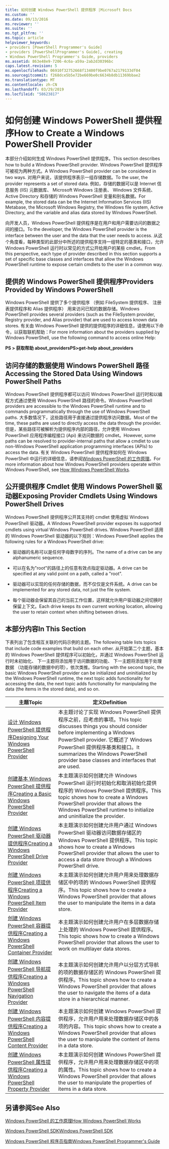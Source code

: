 ```yaml
---
title: 如何创建 Windows PowerShell 提供程序 |Microsoft Docs
ms.custom: ''
ms.date: 09/13/2016
ms.reviewer: ''
ms.suite: ''
ms.tgt_pltfrm: ''
ms.topic: article
helpviewer_keywords:
- providers [PowerShell Programmer's Guide]
- providers [PowerShellProgrammer's Guide], creating
- Windows PowerShell Programmer's Guide, providers
ms.assetid: 863e48e9-7206-4c6a-a59a-2ab2d30396bc
caps.latest.revision: 5
ms.openlocfilehash: 06910f32752668f13400f9be0767a2179133df04
ms.sourcegitcommit: f268dce5b5e72be669be0c6634b8db11369bbae2
ms.translationtype: MT
ms.contentlocale: zh-CN
ms.lasthandoff: 03/29/2019
ms.locfileid: "58623817"
---
```

# <a name="how-to-create-a-windows-powershell-provider"></a><span data-ttu-id="388dd-102">如何创建 Windows PowerShell 提供程序</span><span class="sxs-lookup"><span data-stu-id="388dd-102">How to Create a Windows PowerShell Provider</span></span>

<span data-ttu-id="388dd-103">本部分介绍如何生成 Windows PowerShell 提供程序。</span><span class="sxs-lookup"><span data-stu-id="388dd-103">This section describes how to build a Windows PowerShell provider.</span></span> <span data-ttu-id="388dd-104">Windows PowerShell 提供程序可被视为两种方式。</span><span class="sxs-lookup"><span data-stu-id="388dd-104">A Windows PowerShell provider can be considered in two ways.</span></span> <span data-ttu-id="388dd-105">对用户来说，该提供程序表示一组存储数据。</span><span class="sxs-lookup"><span data-stu-id="388dd-105">To the user, the provider represents a set of stored data.</span></span> <span data-ttu-id="388dd-106">例如，存储的数据可以是 Internet 信息服务 (IIS) 元数据库、 Microsoft Windows 注册表、 Windows 文件系统、 Active Directory 和存储的 Windows PowerShell 变量和别名数据。</span><span class="sxs-lookup"><span data-stu-id="388dd-106">For example, the stored data can be the Internet Information Services (IIS) Metabase, the Microsoft Windows Registry, the Windows file system, Active Directory, and the variable and alias data stored by Windows PowerShell.</span></span>

<span data-ttu-id="388dd-107">向开发人员，Windows PowerShell 提供程序是在用户和用户需要访问的数据之间的接口。</span><span class="sxs-lookup"><span data-stu-id="388dd-107">To the developer, the Windows PowerShell provider is the interface between the user and the data that the user needs to access.</span></span> <span data-ttu-id="388dd-108">从这个角度看，每种类型的此部分中所述的提供程序支持一组特定的基类和接口，允许 Windows PowerShell 运行时以常见的方式公开给用户的某些 cmdlet。</span><span class="sxs-lookup"><span data-stu-id="388dd-108">From this perspective, each type of provider described in this section supports a set of specific base classes and interfaces that allow the Windows PowerShell runtime to expose certain cmdlets to the user in a common way.</span></span>

## <a name="providers-provided-by-windows-powershell"></a><span data-ttu-id="388dd-109">提供的 Windows PowerShell 提供程序</span><span class="sxs-lookup"><span data-stu-id="388dd-109">Providers Provided by Windows PowerShell</span></span>

<span data-ttu-id="388dd-110">Windows PowerShell 提供了多个提供程序 （例如 FileSystem 提供程序、 注册表提供程序和 Alias 提供程序） 用来访问已知的数据存储。</span><span class="sxs-lookup"><span data-stu-id="388dd-110">Windows PowerShell provides several providers (such as the FileSystem provider, Registry provider, and Alias provider) that are used to access known data stores.</span></span> <span data-ttu-id="388dd-111">有关由 Windows PowerShell 提供的提供程序的详细信息，请使用以下命令，以获取联机帮助：</span><span class="sxs-lookup"><span data-stu-id="388dd-111">For more information about the providers supplied by Windows PowerShell, use the following command to access online Help:</span></span>

<span data-ttu-id="388dd-112">**PS > 获取帮助 about_providers**</span><span class="sxs-lookup"><span data-stu-id="388dd-112">**PS>get-help about_providers**</span></span>

## <a name="accessing-the-stored-data-using-windows-powershell-paths"></a><span data-ttu-id="388dd-113">访问存储的数据使用 Windows PowerShell 路径</span><span class="sxs-lookup"><span data-stu-id="388dd-113">Accessing the Stored Data Using Windows PowerShell Paths</span></span>

<span data-ttu-id="388dd-114">Windows PowerShell 提供程序都可以访问 Windows PowerShell 运行时和以编程方式通过使用 Windows PowerShell 路径的命令。</span><span class="sxs-lookup"><span data-stu-id="388dd-114">Windows PowerShell providers are accessible to the Windows PowerShell runtime and to commands programmatically through the use of Windows PowerShell paths.</span></span> <span data-ttu-id="388dd-115">大多数情况下，这些路径用于直接通过提供程序访问数据。</span><span class="sxs-lookup"><span data-stu-id="388dd-115">Most of the time, these paths are used to directly access the data through the provider.</span></span> <span data-ttu-id="388dd-116">但是，某些路径可被解析为提供程序内部的路径，允许使用 Windows PowerShell 应用程序编程接口 (Api) 来访问数据的 cmdlet。</span><span class="sxs-lookup"><span data-stu-id="388dd-116">However, some paths can be resolved to provider-internal paths that allow a cmdlet to use non-Windows PowerShell application programming interfaces (APIs) to access the data.</span></span> <span data-ttu-id="388dd-117">有关 Windows PowerShell 提供程序如何在 Windows PowerShell 中运行的详细信息，请参阅[Windows PowerShell 的工作原理](http://msdn.microsoft.com/en-us/ced30e23-10af-4700-8933-49873bd84d58)。</span><span class="sxs-lookup"><span data-stu-id="388dd-117">For more information about how Windows PowerShell providers operate within Windows PowerShell, see [How Windows PowerShell Works](http://msdn.microsoft.com/en-us/ced30e23-10af-4700-8933-49873bd84d58).</span></span>

## <a name="exposing-provider-cmdlets-using-windows-powershell-drives"></a><span data-ttu-id="388dd-118">公开提供程序 Cmdlet 使用 Windows PowerShell 驱动器</span><span class="sxs-lookup"><span data-stu-id="388dd-118">Exposing Provider Cmdlets Using Windows PowerShell Drives</span></span>

<span data-ttu-id="388dd-119">Windows PowerShell 提供程序公开其支持的 cmdlet 使用虚拟 Windows PowerShell 驱动器。</span><span class="sxs-lookup"><span data-stu-id="388dd-119">A Windows PowerShell provider exposes its supported cmdlets using virtual Windows PowerShell drives.</span></span> <span data-ttu-id="388dd-120">Windows PowerShell 适用的 Windows PowerShell 驱动器的以下规则：</span><span class="sxs-lookup"><span data-stu-id="388dd-120">Windows PowerShell applies the following rules for a Windows PowerShell drive:</span></span>

- <span data-ttu-id="388dd-121">驱动器的名称可以是任何字母数字的序列。</span><span class="sxs-lookup"><span data-stu-id="388dd-121">The name of a drive can be any alphanumeric sequence.</span></span>

- <span data-ttu-id="388dd-122">可以在名为"root"的路径上的任意有效点指定驱动器。</span><span class="sxs-lookup"><span data-stu-id="388dd-122">A drive can be specified at any valid point on a path, called a "root".</span></span>

- <span data-ttu-id="388dd-123">驱动器可以实现的任何存储的数据，而不仅仅是文件系统。</span><span class="sxs-lookup"><span data-stu-id="388dd-123">A drive can be implemented for any stored data, not just the file system.</span></span>

- <span data-ttu-id="388dd-124">每个驱动器会保留其自己的当前工作位置，这样就允许用户驱动器之间切换时保留上下文。</span><span class="sxs-lookup"><span data-stu-id="388dd-124">Each drive keeps its own current working location, allowing the user to retain context when shifting between drives.</span></span>

## <a name="in-this-section"></a><span data-ttu-id="388dd-125">本部分内容</span><span class="sxs-lookup"><span data-stu-id="388dd-125">In This Section</span></span>

<span data-ttu-id="388dd-126">下表列出了包含相互关联的代码示例的主题。</span><span class="sxs-lookup"><span data-stu-id="388dd-126">The following table lists topics that include code examples that build on each other.</span></span> <span data-ttu-id="388dd-127">从开始第二个主题，基本的 Windows PowerShell 提供程序可以初始化，并通过 Windows PowerShell 运行时未初始化、 下一主题将添加用于访问数据的功能、 下一主题将添加用于处理数据 （功能存储的数据中的项），依次类推。</span><span class="sxs-lookup"><span data-stu-id="388dd-127">Starting with the second topic, the basic Windows PowerShell provider can be initialized and uninitialized by the Windows PowerShell runtime, the next topic adds functionality for accessing the data, the next topic adds functionality for manipulating the data (the items in the stored data), and so on.</span></span>

|<span data-ttu-id="388dd-128">主题</span><span class="sxs-lookup"><span data-stu-id="388dd-128">Topic</span></span>|<span data-ttu-id="388dd-129">定义</span><span class="sxs-lookup"><span data-stu-id="388dd-129">Definition</span></span>|
|-----------|----------------|
|[<span data-ttu-id="388dd-130">设计 Windows PowerShell 提供程序</span><span class="sxs-lookup"><span data-stu-id="388dd-130">Designing Your Windows PowerShell Provider</span></span>](./designing-your-windows-powershell-provider.md)|<span data-ttu-id="388dd-131">本主题讨论了实现 Windows PowerShell 提供程序之前，应考虑的事项。</span><span class="sxs-lookup"><span data-stu-id="388dd-131">This topic discusses things you should consider before implementing a Windows PowerShell provider.</span></span> <span data-ttu-id="388dd-132">它概述了 Windows PowerShell 提供程序基类和接口。</span><span class="sxs-lookup"><span data-stu-id="388dd-132">It summarizes the Windows PowerShell provider base classes and interfaces that are used.</span></span>|
|[<span data-ttu-id="388dd-133">创建基本 Windows PowerShell 提供程序</span><span class="sxs-lookup"><span data-stu-id="388dd-133">Creating a Basic Windows PowerShell Provider</span></span>](./creating-a-basic-windows-powershell-provider.md)|<span data-ttu-id="388dd-134">本主题演示如何创建允许 Windows PowerShell 运行时初始化和取消初始化提供程序的 Windows PowerShell 提供程序。</span><span class="sxs-lookup"><span data-stu-id="388dd-134">This topic shows how to create a Windows PowerShell provider that allows the Windows PowerShell runtime to initialize and uninitialize the provider.</span></span>|
|[<span data-ttu-id="388dd-135">创建 Windows PowerShell 驱动器提供程序</span><span class="sxs-lookup"><span data-stu-id="388dd-135">Creating a Windows PowerShell Drive Provider</span></span>](./creating-a-windows-powershell-drive-provider.md)|<span data-ttu-id="388dd-136">本主题演示如何创建允许用户通过 Windows PowerShell 驱动器访问数据存储区的 Windows PowerShell 提供程序。</span><span class="sxs-lookup"><span data-stu-id="388dd-136">This topic shows how to create a Windows PowerShell provider that allows the user to access a data store through a Windows PowerShell drive.</span></span>|
|[<span data-ttu-id="388dd-137">创建 Windows PowerShell 项提供程序</span><span class="sxs-lookup"><span data-stu-id="388dd-137">Creating a Windows PowerShell Item Provider</span></span>](./creating-a-windows-powershell-item-provider.md)|<span data-ttu-id="388dd-138">本主题演示如何创建允许用户用来处理数据存储区中的项的 Windows PowerShell 提供程序。</span><span class="sxs-lookup"><span data-stu-id="388dd-138">This topic shows how to create a Windows PowerShell provider that allows the user to manipulate the items in a data store.</span></span>|
|[<span data-ttu-id="388dd-139">创建 Windows PowerShell 容器提供程序</span><span class="sxs-lookup"><span data-stu-id="388dd-139">Creating a Windows PowerShell Container Provider</span></span>](./creating-a-windows-powershell-container-provider.md)|<span data-ttu-id="388dd-140">本主题演示如何创建允许用户在多层数据存储上处理的 Windows PowerShell 提供程序。</span><span class="sxs-lookup"><span data-stu-id="388dd-140">This topic shows how to create a Windows PowerShell provider that allows the user to work on multilayer data stores.</span></span>|
|[<span data-ttu-id="388dd-141">创建 Windows PowerShell 导航提供程序</span><span class="sxs-lookup"><span data-stu-id="388dd-141">Creating a Windows PowerShell Navigation Provider</span></span>](./creating-a-windows-powershell-navigation-provider.md)|<span data-ttu-id="388dd-142">本主题演示如何创建允许用户以分层方式导航的项的数据存储区的 Windows PowerShell 提供程序。</span><span class="sxs-lookup"><span data-stu-id="388dd-142">This topic shows how to create a Windows PowerShell provider that allows the user to navigate the items of a data store in a hierarchical manner.</span></span>|
|[<span data-ttu-id="388dd-143">创建 Windows PowerShell 内容提供程序</span><span class="sxs-lookup"><span data-stu-id="388dd-143">Creating a Windows PowerShell Content Provider</span></span>](./creating-a-windows-powershell-content-provider.md)|<span data-ttu-id="388dd-144">本主题演示如何创建 Windows PowerShell 提供程序，允许用户用来处理数据存储区中的各项的内容。</span><span class="sxs-lookup"><span data-stu-id="388dd-144">This topic shows how to create a Windows PowerShell provider that allows the user to manipulate the content of items in a data store.</span></span>|
|[<span data-ttu-id="388dd-145">创建 Windows PowerShell 属性提供程序</span><span class="sxs-lookup"><span data-stu-id="388dd-145">Creating a Windows PowerShell Property Provider</span></span>](./creating-a-windows-powershell-property-provider.md)|<span data-ttu-id="388dd-146">本主题演示如何创建 Windows PowerShell 提供程序，允许用户用来处理数据存储区中的项的属性。</span><span class="sxs-lookup"><span data-stu-id="388dd-146">This topic shows how to create a Windows PowerShell provider that allows the user to manipulate the properties of items in a data store.</span></span>|

## <a name="see-also"></a><span data-ttu-id="388dd-147">另请参阅</span><span class="sxs-lookup"><span data-stu-id="388dd-147">See Also</span></span>

[<span data-ttu-id="388dd-148">Windows PowerShell 的工作原理</span><span class="sxs-lookup"><span data-stu-id="388dd-148">How Windows PowerShell Works</span></span>](http://msdn.microsoft.com/en-us/ced30e23-10af-4700-8933-49873bd84d58)

[<span data-ttu-id="388dd-149">Windows PowerShell SDK</span><span class="sxs-lookup"><span data-stu-id="388dd-149">Windows PowerShell SDK</span></span>](../windows-powershell-reference.md)

[<span data-ttu-id="388dd-150">Windows PowerShell 程序员指南</span><span class="sxs-lookup"><span data-stu-id="388dd-150">Windows PowerShell Programmer's Guide</span></span>](./windows-powershell-programmer-s-guide.md)
